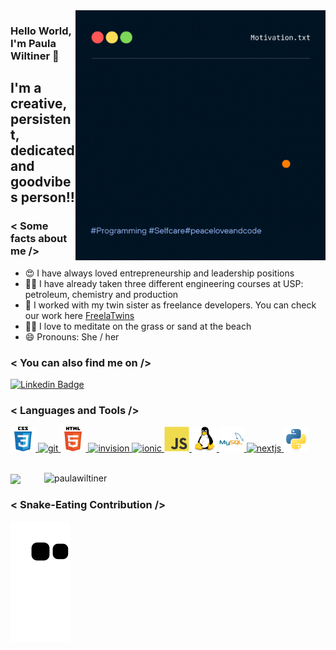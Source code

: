 <img align="right" alt="motivation.txt" src="https://github.com/PaulaWiltiner/PaulaWiltiner/blob/main/repeat.gif?raw=true" width="400" height="400" />

### Hello World, I'm Paula Wiltiner 👋

## I'm a creative, persistent, dedicated and goodvibes person!!

### < Some facts about me />

- :heart_eyes:  I have always loved entrepreneurship and leadership positions
- :student:  I have already taken three different engineering courses at USP: petroleum, chemistry and production
-	:two_women_holding_hands:  I worked with my twin sister as freelance developers. You can check our work here [FreelaTwins]
- :lotus_position_woman:  I love to meditate on the grass or sand at the beach 
- 😄  Pronouns: She / her


###  < You can also find me on />
[![Linkedin Badge](https://img.shields.io/badge/-LinkedIn-blue?style=flat-square&logo=Linkedin&logoColor=white&link=https://www.linkedin.com/in/paula-wiltiner-santana-2a056719a/)](https://www.linkedin.com/in/paula-wiltiner-santana-2a056719a/)


###  < Languages and Tools />

<p align="left"> <a href="https://www.w3schools.com/css/" target="_blank" rel="noreferrer"> <img src="https://raw.githubusercontent.com/devicons/devicon/master/icons/css3/css3-original-wordmark.svg" alt="css3" width="40" height="40"/> </a> <a href="https://git-scm.com/" target="_blank" rel="noreferrer"> <img src="https://www.vectorlogo.zone/logos/git-scm/git-scm-icon.svg" alt="git" width="40" height="40"/> </a> <a href="https://www.w3.org/html/" target="_blank" rel="noreferrer"> <img src="https://raw.githubusercontent.com/devicons/devicon/master/icons/html5/html5-original-wordmark.svg" alt="html5" width="40" height="40"/> </a> <a href="https://www.invisionapp.com/" target="_blank" rel="noreferrer"> <img src="https://www.vectorlogo.zone/logos/invisionapp/invisionapp-icon.svg" alt="invision" width="40" height="40"/> </a> <a href="https://ionicframework.com" target="_blank" rel="noreferrer"> <img src="https://upload.wikimedia.org/wikipedia/commons/d/d1/Ionic_Logo.svg" alt="ionic" width="40" height="40"/> </a> <a href="https://developer.mozilla.org/en-US/docs/Web/JavaScript" target="_blank" rel="noreferrer"> <img src="https://raw.githubusercontent.com/devicons/devicon/master/icons/javascript/javascript-original.svg" alt="javascript" width="40" height="40"/> </a> <a href="https://www.linux.org/" target="_blank" rel="noreferrer"> <img src="https://raw.githubusercontent.com/devicons/devicon/master/icons/linux/linux-original.svg" alt="linux" width="40" height="40"/> </a> <a href="https://www.mysql.com/" target="_blank" rel="noreferrer"> <img src="https://raw.githubusercontent.com/devicons/devicon/master/icons/mysql/mysql-original-wordmark.svg" alt="mysql" width="40" height="40"/> </a> <a href="https://nextjs.org/" target="_blank" rel="noreferrer"> <img src="https://cdn.worldvectorlogo.com/logos/nextjs-2.svg" alt="nextjs" width="40" height="40"/> </a> <a href="https://www.python.org" target="_blank" rel="noreferrer"> <img src="https://raw.githubusercontent.com/devicons/devicon/master/icons/python/python-original.svg" alt="python" width="40" height="40"/> </a> </p>


<br />

<div>
  <a href="https://github.com/anuraghazra/github-readme-stats">
    <img align="center" src="https://github-readme-stats.vercel.app/api/top-langs?username=paulawiltiner&show_icons=true&locale=en&layout=compact&theme=radical" />
  </a>
  <a href="https://github.com/anuraghazra/convoychat">
    <img align="right" width="450px" src="https://github-readme-stats.vercel.app/api?username=paulawiltiner&show_icons=true&locale=en&theme=radical" alt="paulawiltiner" />
  </a>
</div>

###  < Snake-Eating Contribution />
<p><img align="center" src="https://github.com/paulawiltiner/paulawiltiner/blob/output/github-contribution-grid-snake.svg" alt="paulawiltiner" /></p>

[FreelaTwins]:https://github.com/FreelaTwins
